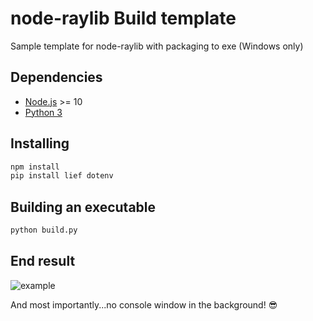 # node-raylib Build template
Sample template for node-raylib with packaging to exe (Windows only)
## Dependencies
- [Node.js](https://nodejs.org) >= 10
- [Python 3](https://www.python.org/downloads/)

## Installing
``` bash
npm install
pip install lief dotenv
```
    
## Building an executable
``` bash
python build.py
```
## End result
![example](https://user-images.githubusercontent.com/8322552/195967885-392a1af6-b1a2-48b2-8df5-0e77b3068859.png)

And most importantly...no console window in the background! 😎
